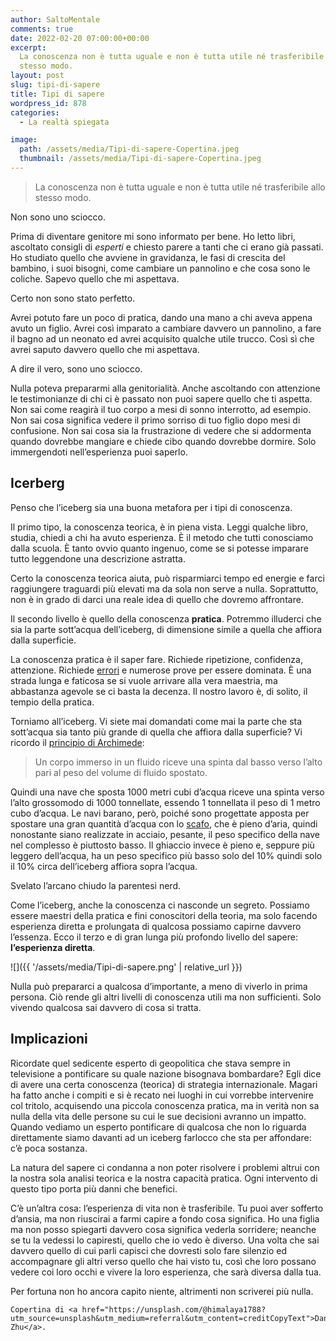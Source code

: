 ```yaml
---
author: SaltoMentale
comments: true
date: 2022-02-20 07:00:00+00:00
excerpt:
  La conoscenza non è tutta uguale e non è tutta utile né trasferibile allo
  stesso modo.
layout: post
slug: tipi-di-sapere
title: Tipi di sapere
wordpress_id: 878
categories:
  - La realtà spiegata

image:
  path: /assets/media/Tipi-di-sapere-Copertina.jpeg
  thumbnail: /assets/media/Tipi-di-sapere-Copertina.jpeg
---
```


> La conoscenza non è tutta uguale e non è tutta utile né trasferibile allo stesso modo.


Non sono uno sciocco.

Prima di diventare genitore mi sono informato per bene. Ho letto libri, ascoltato consigli di _esperti_ e chiesto parere a tanti che ci erano già passati. Ho studiato quello che avviene in gravidanza, le fasi di crescita del bambino, i suoi bisogni, come cambiare un pannolino e che cosa sono le coliche. Sapevo quello che mi aspettava.

Certo non sono stato perfetto.

Avrei potuto fare un poco di pratica, dando una mano a chi aveva appena avuto un figlio. Avrei così imparato a cambiare davvero un pannolino, a fare il bagno ad un neonato ed avrei acquisito qualche utile trucco. Così sì che avrei saputo davvero quello che mi aspettava.

A dire il vero, sono uno sciocco.

Nulla poteva prepararmi alla genitorialità. Anche ascoltando con attenzione le testimonianze di chi ci è passato non puoi sapere quello che ti aspetta. Non sai come reagirà il tuo corpo a mesi di sonno interrotto, ad esempio. Non sai cosa significa vedere il primo sorriso di tuo figlio dopo mesi di confusione. Non sai cosa sia la frustrazione di vedere che si addormenta quando dovrebbe mangiare e chiede cibo quando dovrebbe dormire. Solo immergendoti nell’esperienza puoi saperlo.

## Icerberg

Penso che l’iceberg sia una buona metafora per i tipi di conoscenza.

Il primo tipo, la conoscenza teorica, è in piena vista. Leggi qualche libro, studia, chiedi a chi ha avuto esperienza. È il metodo che tutti conosciamo dalla scuola. È tanto ovvio quanto ingenuo, come se si potesse imparare tutto leggendone una descrizione astratta.

Certo la conoscenza teorica aiuta, può risparmiarci tempo ed energie e farci raggiungere traguardi più elevati ma da sola non serve a nulla. Soprattutto, non è in grado di darci una reale idea di quello che dovremo affrontare.

Il secondo livello è quello della conoscenza **pratica**. Potremmo illuderci che sia la parte sott’acqua dell’iceberg, di dimensione simile a quella che affiora dalla superficie.

La conoscenza pratica è il saper fare. Richiede ripetizione, confidenza, attenzione. Richiede [errori](/la-natura-dellerrore-salto-mentale/) e numerose prove per essere dominata. È una strada lunga e faticosa se si vuole arrivare alla vera maestria, ma abbastanza agevole se ci basta la decenza. Il nostro lavoro è, di solito, il tempio della pratica.

Torniamo all’iceberg. Vi siete mai domandati come mai la parte che sta sott’acqua sia tanto più grande di quella che affiora dalla superficie? Vi ricordo il [principio di Archimede](https://it.wikipedia.org/wiki/Principio_di_Archimede):

> Un corpo immerso in un fluido riceve una spinta dal basso verso l’alto pari al peso del volume di fluido spostato.


Quindi una nave che sposta 1000 metri cubi d’acqua riceve una spinta verso l’alto grossomodo di 1000 tonnellate, essendo 1 tonnellata il peso di 1 metro cubo d’acqua. Le navi barano, però, poiché sono progettate apposta per spostare una gran quantità d’acqua con lo [scafo](https://it.wikipedia.org/wiki/Scafo), che è pieno d’aria, quindi nonostante siano realizzate in acciaio, pesante, il peso specifico della nave nel complesso è piuttosto basso. Il ghiaccio invece è pieno e, seppure più leggero dell’acqua, ha un peso specifico più basso solo del 10% quindi solo il 10% circa dell’iceberg affiora sopra l’acqua.

Svelato l’arcano chiudo la parentesi nerd.

Come l’iceberg, anche la conoscenza ci nasconde un segreto. Possiamo essere maestri della pratica e fini conoscitori della teoria, ma solo facendo esperienza diretta e prolungata di qualcosa possiamo capirne davvero l’essenza. Ecco il terzo e di gran lunga più profondo livello del sapere: **l’esperienza diretta**.

![]({{ '/assets/media/Tipi-di-sapere.png' | relative_url }})

Nulla può prepararci a qualcosa d’importante, a meno di viverlo in prima persona. Ciò rende gli altri livelli di conoscenza utili ma non sufficienti. Solo vivendo qualcosa sai davvero di cosa si tratta.

## Implicazioni

Ricordate quel sedicente esperto di geopolitica che stava sempre in televisione a pontificare su quale nazione bisognava bombardare? Egli dice di avere una certa conoscenza (teorica) di strategia internazionale. Magari ha fatto anche i compiti e si è recato nei luoghi in cui vorrebbe intervenire col tritolo, acquisendo una piccola conoscenza pratica, ma in verità non sa nulla della vita delle persone su cui le sue decisioni avranno un impatto. Quando vediamo un esperto pontificare di qualcosa che non lo riguarda direttamente siamo davanti ad un iceberg farlocco che sta per affondare: c’è poca sostanza.

La natura del sapere ci condanna a non poter risolvere i problemi altrui con la nostra sola analisi teorica e la nostra capacità pratica. Ogni intervento di questo tipo porta più danni che benefici.

C’è un’altra cosa: l’esperienza di vita non è trasferibile. Tu puoi aver sofferto d’ansia, ma non riuscirai a farmi capire a fondo cosa significa. Ho una figlia ma non posso spiegarti davvero cosa significa vederla sorridere; neanche se tu la vedessi lo capiresti, quello che io vedo è diverso. Una volta che sai davvero quello di cui parli capisci che dovresti solo fare silenzio ed accompagnare gli altri verso quello che hai visto tu, così che loro possano vedere coi loro occhi e vivere la loro esperienza, che sarà diversa dalla tua.

Per fortuna non ho ancora capito niente, altrimenti non scriverei più nulla.

    Copertina di <a href="https://unsplash.com/@himalaya1788?utm_source=unsplash&utm_medium=referral&utm_content=creditCopyText">Danting Zhu</a>.
